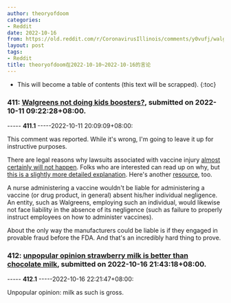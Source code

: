 ```yaml
---
author: theoryofdoom
categories:
- Reddit
date: 2022-10-16
from: https://old.reddit.com/r/CoronavirusIllinois/comments/y0vufj/walgreens_not_doing_kids_boosters/
layout: post
tags:
- Reddit
title: theoryofdoom在2022-10-10~2022-10-16的言论
---
```


* This will become a table of contents (this text will be scrapped).
{:toc}

### 411: [Walgreens not doing kids boosters?](https://old.reddit.com/r/CoronavirusIllinois/comments/y0vufj/walgreens_not_doing_kids_boosters/), submitted on 2022-10-11 09:22:28+08:00.

----- __411.1__ -----2022-10-11 20:09:09+08:00:

This comment was reported.  While it's wrong, I'm going to leave it up for instructive purposes.  

There are legal reasons why lawsuits associated with vaccine injury [almost certainly will not happen](https://www.cnbc.com/2020/12/16/covid-vaccine-side-effects-compensation-lawsuit.html).  Folks who are interested can read up on why, but [this is a slightly more detailed explanation](https://www.nejm.org/doi/full/10.1056/NEJMp2030600).  Here's another [resource](https://www.hrsa.gov/vaccine-compensation/faq), too. 

A nurse administering a vaccine wouldn't be liable for administering a vaccine (or drug product, in general) absent his/her individual negligence.  An entity, such as Walgreens, employing such an individual, would likewise not face liability in the absence of its negligence (such as failure to properly instruct employees on how to administer vaccines). 

About the only way the manufacturers could be liable is if they engaged in provable fraud before the FDA.  And that's an incredibly hard thing to prove.

### 412: [unpopular opinion strawberry milk is better than chocolate milk](https://old.reddit.com/r/TheFlyingTree/comments/y5h649/unpopular_opinion_strawberry_milk_is_better_than/), submitted on 2022-10-16 21:43:18+08:00.

----- __412.1__ -----2022-10-16 22:21:47+08:00:

Unpopular opinion: milk as such is gross.

